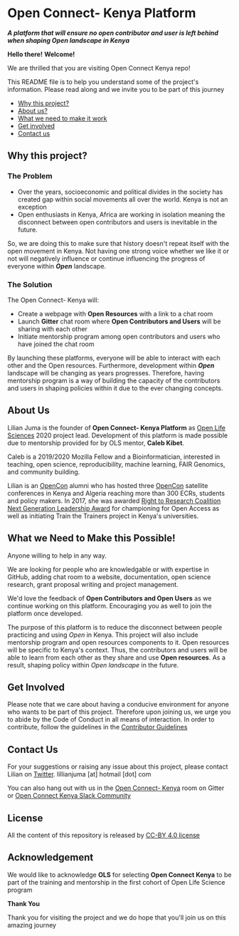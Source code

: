 # Open Connect- Kenya Platform

***A platform that will ensure no open contributor and user is left behind when shaping Open landscape in Kenya***

**Hello there!** 
**Welcome!**

We are thrilled that you are visiting Open Connect Kenya repo!

This README file is to help you understand some of the project's information. Please read along and we invite you to be part of this journey

* [Why this project?](https://github.com/Lilian9/Open_Connect_Kenya/blob/master/README.md#why-this-project)
* [About us?](https://github.com/Lilian9/Open_Connect_Kenya/blob/master/README.md#about-us)
* [What we need to make it work](https://github.com/Lilian9/Open_Connect_Kenya/blob/master/README.md#what-we-need-to-make-it-work)
* [Get involved](https://github.com/Lilian9/Open_Connect_Kenya/blob/master/README.md#get-involved)
* [Contact us](https://github.com/Lilian9/Open_Connect_Kenya/blob/master/README.md#contact-us)

## **Why this project?**

### **The Problem**
* Over the years, socioeconomic and political divides in the society has created gap within social movements all over the world. Kenya is not an exception
* Open enthusiasts in Kenya, Africa are working in isolation meaning the disconnect between open contributors and users is inevitable in the future.

So, we are doing this to make sure that history doesn't repeat itself with the open movement in Kenya. Not having one strong voice whether we like it or not will negatively influence or continue influencing the progress of everyone within **_Open_** landscape. 

### **The Solution**

The Open Connect- Kenya will:
* Create a webpage with **Open Resources** with a link to a chat room  
* Launch **Gitter** chat room where **Open Contributors and Users** will be sharing with each other
* Initiate mentorship program among open contributors and users who have joined the chat room

By launching these platforms, everyone will be able to interact with each other and the Open resources. Furthermore, development within **_Open_** landscape will be changing as years progresses. Therefore, having mentorship program is a way of building the capacity of the contributors and users in shaping policies within it due to the ever changing concepts.

## **About Us**

Lilian Juma is the founder of **Open Connect- Kenya Platform** as [Open Life Sciences](https://openlifesci.org/) 2020 project lead. Development of this platform is made possible due to mentorship provided for by OLS mentor, **Caleb Kibet**. 

Caleb is a 2019/2020 Mozilla Fellow and a Bioinformatician, interested in teaching, open science, reproducibility, machine learning, FAIR Genomics, and community building. 

Lilian is an [OpenCon](https://www.opencon2018.org/) alumni who has hosted three [OpenCon](https://www.opencon2018.org/) satellite conferences in Kenya and Algeria reaching more than 300 ECRs, students and policy makers. In 2017, she was awarded [Right to Research Coalition Next Generation Leadership Award](https://www.youtube.com/watch?v=H79sVT1bEb8&feature=youtu.be&fbclid=IwAR21OnV8SOsNEUdQ_7iN9EigSAblNZ_jhB_HOkg29n3lF5_rWpU4OMFGdQ0) for championing for Open Access as well as initiating Train the Trainers project in Kenya's universities.

## **What we Need to Make this Possible!**

Anyone willing to help in any way.

We are looking for people who are knowledgable or with expertise in GitHub, adding chat room to a website, documentation, open science research, grant proposal writing and project management.

We'd love the feedback of **Open Contributors and Open Users** as we continue working on this platform. Encouraging you as well to join the platform once developed.

The purpose of this platform is to reduce the disconnect between people practicing and using *Open* in Kenya. This project will also include mentorship program and open resources components to it. Open resources will be specific to Kenya's context. Thus, the contributors and users will be able to learn from each other as they share and use **Open resources**. As a result, shaping policy within *Open landscape* in the future.

## **Get Involved**

Please note that we care about having a conducive environment for anyone who wants to be part of this project. Therefore upon joining us, we urge you to abide by the Code of Conduct in all means of interaction.
In order to contribute, follow the guidelines in the [Contributor Guidelines](https://github.com/Lilian9/Open_Connect_Kenya/issues/11)

## **Contact Us**

For your suggestions or raising any issue about this project, please contact Lilian on 
[Twitter](https://twitter.com/TheOnlyJuma).
lillianjuma [at] hotmail [dot] com

You can also hang out with us in the [Open Connect- Kenya]( https://gitter.im/Open-Connect-Kenya/community) room on Gitter or [Open Connect Kenya Slack Community](https://app.slack.com/client/T0119U29C7J/C0119U29U9W)

## **License**

All the content of this repository is released by [CC-BY 4.0 license](https://creativecommons.org/licenses/by/4.0/legalcode)

## **Acknowledgement**

We would like to acknowledge **OLS** for selecting **Open Connect Kenya** to be part of the training and mentorship in the first cohort of Open Life Science program

**Thank You**

Thank you for visiting the project and we do hope that you'll join us on this amazing journey
